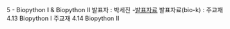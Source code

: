 5 - Biopython I & Biopython II
발표자 : 박세진
-[발표자료](http://nbviewer.ipython.org/github/biopy/biopy.github.io/blob/master/notebook/Part1/Biopython_20140708_SejinPark_ver2.1.ipynb)
발표자료(bio-k) :
주교재 4.13 Biopython I
주교재 4.14 Biopython II


